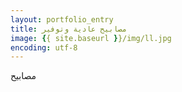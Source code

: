 ```yaml
---
layout: portfolio_entry
title: مصابيح عادية وتوفير
image: {{ site.baseurl }}/img/ll.jpg
encoding: utf-8
---
```


مصابيح